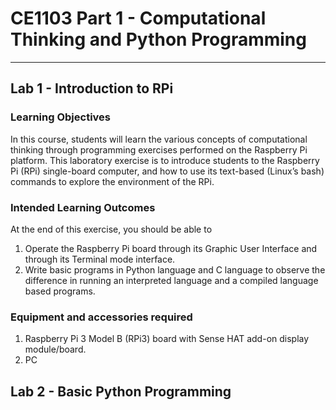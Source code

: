 # CE1103 Part 1 - Computational Thinking and Python Programming

------------------------------------------------------------------------------
## Lab 1 - Introduction to RPi

### Learning Objectives
In this course, students will learn the various concepts of computational thinking
through programming exercises performed on the Raspberry Pi platform. This
laboratory exercise is to introduce students to the Raspberry Pi (RPi) single-board
computer, and how to use its text-based (Linux’s bash) commands to explore the
environment of the RPi.

### Intended Learning Outcomes
At the end of this exercise, you should be able to
1. Operate the Raspberry Pi board through its Graphic User Interface and through its
Terminal mode interface.
2. Write basic programs in Python language and C language to observe the difference
in running an interpreted language and a compiled language based programs.

### Equipment and accessories required
1. Raspberry Pi 3 Model B (RPi3) board with Sense HAT add-on display
module/board.
2. PC


## Lab 2 - Basic Python Programming
